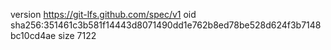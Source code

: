 version https://git-lfs.github.com/spec/v1
oid sha256:351461c3b581f14443d8071490dd1e762b8ed78be528d624f3b7148bc10cd4ae
size 7122

